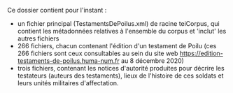 Ce dossier contient pour l'instant :
* un fichier principal (TestamentsDePoilus.xml) de racine teiCorpus, qui contient les métadonnées relatives à l'ensemble du corpus et 'inclut' les autres fichiers
* 266 fichiers, chacun contenant l'édition d'un testament de Poilu (ces 266 fichiers sont ceux consultables au sein du site web <https://edition-testaments-de-poilus.huma-num.fr> au 8 décembre 2020)
* trois fichiers, contenant les notices d'autorité produites pour décrire les testateurs (auteurs des testaments), lieux de l'histoire de ces soldats et leurs unités militaires d'affectation. 
